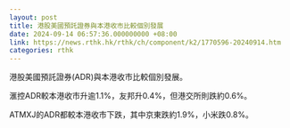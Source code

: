 ```yaml
---
layout: post
title: 港股美國預託證券與本港收市比較個別發展
date: 2024-09-14 06:57:36.000000000 +08:00
link: https://news.rthk.hk/rthk/ch/component/k2/1770596-20240914.htm
categories: rthk
---
```


港股美國預託證券(ADR)與本港收市比較個別發展。

滙控ADR較本港收市升逾1.1%，友邦升0.4%，但港交所則跌約0.6%。

ATMXJ的ADR都較本港收市下跌，其中京東跌約1.9%，小米跌0.8%。
